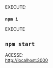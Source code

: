 EXECUTE:
### `npm i`

EXECUTE
## `npm start`

ACESSE:<br>
[http://localhost:3000](http://localhost:3000)

